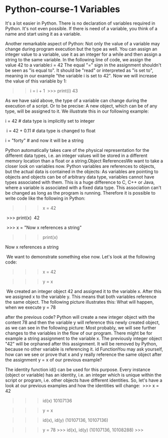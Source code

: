 # Python-course-1 Variables

 It's a lot easier in Python. There is no declaration of variables required in Python. It's not even possible. If there is need of a variable, you think of a name and start using it as a variable.

Another remarkable aspect of Python: Not only the value of a variable may change during program execution but the type as well. You can assign an integer value to a variable, use it as an integer for a while and then assign a string to the same variable.
In the following line of code, we assign the value 42 to a variable:i = 42 The equal "=" sign in the assignment shouldn't be seen as "is equal to". It should be "read" or interpreted as "is set to", meaning in our example "the variable i is set to 42". Now we will increase the value of this variable by 1: 

>> i = i + 1
 >>> print(i) 
43 
>>> 

As we have said above, the type of a variable can change during the execution of a script. Or to be precise: A new object, which can be of any type, will be assigned to it. We illustrate this in our following example:

i = 42			# data type is implicitly set to integer

 i = 42 + 0.11		# data type is changed to float 

i = "forty"		# and now it will be a string 

Python automatically takes care of the physical representation for the different data types, i.e. an integer values will be stored in a different memory location than a float or a string.Object ReferencesWe want to take a closer look on variables now. Python variables are references to objects, but the actual data is contained in the objects: As variables are pointing to objects and objects can be of arbitrary data type, variables cannot have types associated with them. This is a huge difference to C, C++ or Java, where a variable is associated with a fixed data type. This association can't be changed as long as the program is running. Therefore it is possible to write code like the following in 
Python: 
>>> x = 42

 >>> print(x)
 42

 >>> x = "Now x references a string"  

>>> print(x) 

Now x references a string

 We want to demonstrate something else now. Let's look at the following code: 

>>> x = 42 

>>> y = x

 We created an integer object 42 and assigned it to the variable x. After this we assigned x to the variable y. This means that both variables reference the same object. The following picture illustrates this: What will happen, when we execute
y = 78

after the previous code? Python will create a new integer object with the content 78 and then the variable y will reference this newly created object, as we can see in the following picture: Most probably, we will see further changes to the variables in the flow of our program. There might be for example a string assignment to the variable x. The previously integer object "42" will be orphaned after this assignment. It will be removed by Python, because no other variable is referencing it.
id FunctionYou may ask yourself, how can we see or prove that x and y really reference the same object after the assignment y = x of our previous example?

The identity function id() can be used for this purpose. Every instance (object or variable) has an identity, i.e. an integer which is unique within the script or program, i.e. other objects have different identities.
So, let's have a look at our previous examples and how the identities will change:
 >>> x = 42 

>>> id(x) 10107136 

>>> y = x 

>>> id(x), id(y) (10107136, 10107136) 

>>> y = 78 >>> id(x), id(y) (10107136, 10108288) >>> 
